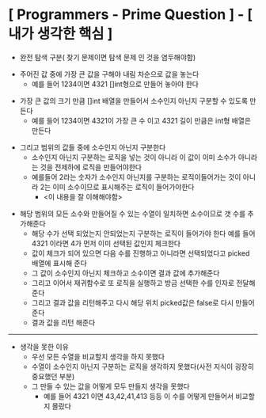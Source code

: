 # [ Programmers - Prime Question ] - [ 내가 생각한 핵심 ]

>
* 완전 탐색 구분( 찾기 문제이면 탐색 문제 인 것을 염두해야함)
>
* 주어진 값 중에 가장 큰 값을 구해야 내림 차순으로 값을 놓는다
  - 예를 들어 1234이면 4321 []int형으로 만들어 놓아야 한다 
>
* 가장 큰 값의 크기 만큼 []int 배열을 만들어서 소수인지 아닌지 구분할 수 있도록 만든다
  - 예를 들어 1234이면 4321이 가장 큰 수 이고 4321 길이 만큼은 int형 배열은 만든다
>
* 그리고 범위의 값들 중에 소수인지 아닌지 구분한다
  - 소수인지 아닌지 구분하는 로직을 넣는 것이 아니라 이 값이 이미 소수가 아니라는 것을 전제하에 로직을 만들어야한다
  - 예를들어 2라는 숫자가 소수인지 아닌지를 구분하는 로직이들어가는 것이 아니라 2는 이미 소수이므로 표시해주는 로직이 들어가야한다
    + <이 내용을 잘 이해해야함>
> 
* 해당 범위의 모든 소수와 만들어질 수 있는 수열이 일치하면 소수이므로 갯 수를 추가해준다
  - 해당 수가 선택 되었는지 안되었는지 구분하는 로직이 들어가야 한다 예를 들어 4321 이라면 4가 먼저 이미 선택된 값인지 체크한다
  - 값이 체크가 되어 있으면 다음 수를 진행하고 아니라면 선택되었다고 picked 배열에 표시해 준다
  - 그 값이 소수인지 아닌지 체크하고 소수이면 결과 값에 추가해준다
  - 그리고 이어서 재귀함수로 또 로직을 실행하고 방금 선택한 수를 인자로 전달해준다 
  - 그리고 결과 값을 리턴해주고 다시 해당 위치 picked값은 false로 다시 만들어 준다
  - 결과 값을 리턴 해준다
---
* 생각을 못한 이유 
  - 우선 모든 수열을 비교할지 생각을 하지 못했다 
  - 수열이 소수인지 아닌지 구분하는 로직을 생각하지 못했다(사전 지식이 굉장히 중요했던 부분)
  - 그 만들 수 있는 값을 어떻게 모두 만들지 생각을 못했다
    + 예를 들어  4321 이면 43,42,41,413 등등 이 수를 어떻게 만들어서 비교할지 몰랐다